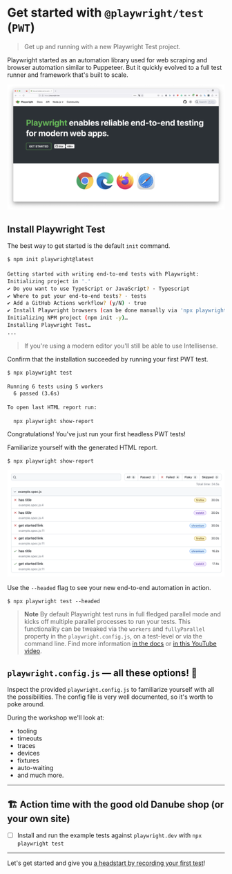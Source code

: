 # Get started with `@playwright/test` (`PWT`)

> Get up and running with a new Playwright Test project.

Playwright started as an automation library used for web scraping and browser automation similar to Puppeteer. But it quickly evolved to a full test runner and framework that's built to scale.

![Playwright homepage](../../assets/pwt-homepage.png)

## Install Playwright Test

The best way to get started is the default `init` command.

```bash
$ npm init playwright@latest

Getting started with writing end-to-end tests with Playwright:
Initializing project in '.'
✔ Do you want to use TypeScript or JavaScript? · Typescript
✔ Where to put your end-to-end tests? · tests
✔ Add a GitHub Actions workflow? (y/N) · true
✔ Install Playwright browsers (can be done manually via 'npx playwright install')? (Y/n) · true
Initializing NPM project (npm init -y)…
Installing Playwright Test…
...
```

> If you're using a modern editor you'll still be able to use Intellisense.

Confirm that the installation succeeded by running your first PWT test.

```
$ npx playwright test

Running 6 tests using 5 workers
  6 passed (3.6s)

To open last HTML report run:

  npx playwright show-report
```

Congratulations! You've just run your first headless PWT tests!

Familiarize yourself with the generated HTML report.

```
$ npx playwright show-report
```

![HTML report](../../assets/01-01-html-report.png)

Use the `--headed` flag to see your new end-to-end automation in action.

```
$ npx playwright test --headed
```

> **Note**
> By default Playwright test runs in full fledged parallel mode and kicks off multiple parallel processes to run your tests. This functionality can be tweaked via the `workers` and `fullyParallel` property in the `playwright.config.js`, on a test-level or via the command line. Find more information [in the docs](https://playwright.dev/docs/test-parallel) or [in this YouTube video](https://www.youtube.com/watch?v=fG0YePSS5iA&list=PLMZDRUOi3a8NtMq3PUS5iJc2pee38rurc&index=11).

## `playwright.config.js` — all these options! 🤯

Inspect the provided `playwright.config.js` to familiarize yourself with all the possibilities. The config file is very well documented, so it's worth to poke around.

During the workshop we'll look at:

- tooling
- timeouts
- traces
- devices
- fixtures
- auto-waiting
- and much more.

---

## 🏗️ Action time with the good old Danube shop (or your own site)

- [ ] Install and run the example tests against `playwright.dev` with `npx playwright test`

---

Let's get started and give you [a headstart by recording your first test](./02-recording-tests.md)!
